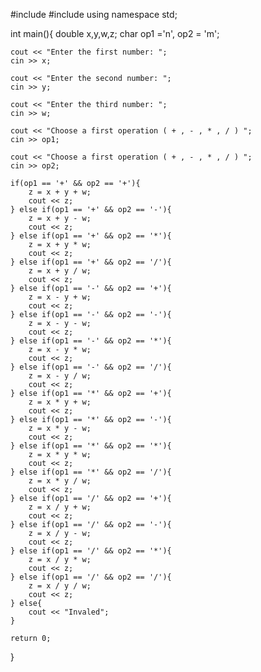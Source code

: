 #include <iostream>
#include <cmath>
using namespace std;

int main(){
    double x,y,w,z;
    char op1 ='n', op2 = 'm';

    cout << "Enter the first number: ";
    cin >> x;

    cout << "Enter the second number: ";
    cin >> y;

    cout << "Enter the third number: ";
    cin >> w;

    cout << "Choose a first operation ( + , - , * , / ) ";
    cin >> op1;

    cout << "Choose a first operation ( + , - , * , / ) ";
    cin >> op2;

    if(op1 == '+' && op2 == '+'){
        z = x + y + w;
        cout << z;
    } else if(op1 == '+' && op2 == '-'){
        z = x + y - w;
        cout << z;
    } else if(op1 == '+' && op2 == '*'){
        z = x + y * w;
        cout << z;
    } else if(op1 == '+' && op2 == '/'){
        z = x + y / w;
        cout << z;
    } else if(op1 == '-' && op2 == '+'){
        z = x - y + w;
        cout << z;
    } else if(op1 == '-' && op2 == '-'){
        z = x - y - w;
        cout << z;
    } else if(op1 == '-' && op2 == '*'){
        z = x - y * w;
        cout << z;
    } else if(op1 == '-' && op2 == '/'){
        z = x - y / w;
        cout << z;
    } else if(op1 == '*' && op2 == '+'){
        z = x * y + w;
        cout << z;
    } else if(op1 == '*' && op2 == '-'){
        z = x * y - w;
        cout << z;
    } else if(op1 == '*' && op2 == '*'){
        z = x * y * w;
        cout << z;
    } else if(op1 == '*' && op2 == '/'){
        z = x * y / w;
        cout << z;
    } else if(op1 == '/' && op2 == '+'){
        z = x / y + w;
        cout << z;
    } else if(op1 == '/' && op2 == '-'){
        z = x / y - w;
        cout << z;
    } else if(op1 == '/' && op2 == '*'){
        z = x / y * w;
        cout << z;
    } else if(op1 == '/' && op2 == '/'){
        z = x / y / w;
        cout << z;
    } else{
        cout << "Invaled";
    }

    return 0;
}

